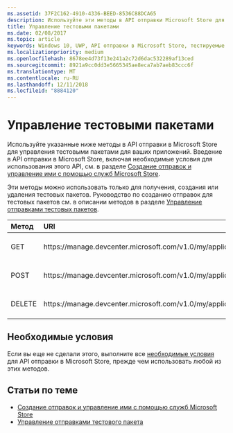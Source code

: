 ```yaml
---
ms.assetid: 37F2C162-4910-4336-BEED-8536C88DCA65
description: Используйте эти методы в API отправки Microsoft Store для управления тестовыми пакетами для приложений, которые зарегистрированы в вашей учетной записи центра партнеров.
title: Управление тестовыми пакетами
ms.date: 02/08/2017
ms.topic: article
keywords: Windows 10, UWP, API отправки в Microsoft Store, тестируемые возможности
ms.localizationpriority: medium
ms.openlocfilehash: 8678ee4d73f13e241a2c72d6dac532289af13ced
ms.sourcegitcommit: 8921a9cc0dd3e5665345ae8eca7ab7aeb83ccc6f
ms.translationtype: MT
ms.contentlocale: ru-RU
ms.lasthandoff: 12/11/2018
ms.locfileid: "8884120"
---
```

# <a name="manage-package-flights"></a>Управление тестовыми пакетами

Используйте указанные ниже методы в API отправки в Microsoft Store для управления тестовыми пакетами для ваших приложений. Введение в API отправки в Microsoft Store, включая необходимые условия для использования этого API, см. в разделе [Создание отправок и управление ими с помощью служб Microsoft Store](create-and-manage-submissions-using-windows-store-services.md).

Эти методы можно использовать только для получения, создания или удаления тестовых пакетов. Руководство по созданию отправок для тестовых пакетов см. в описании методов в разделе [Управление отправками тестовых пакетов](manage-flight-submissions.md).

<table>
<colgroup>
<col width="10%" />
<col width="30%" />
<col width="60%" />
</colgroup>
<thead>
<tr class="header">
<th align="left">Метод</th>
<th align="left">URI</th>
<th align="left">Описание</th>
</tr>
</thead>
<tbody>
<tr>
<td align="left">GET</td>
<td align="left">https://manage.devcenter.microsoft.com/v1.0/my/applications/{applicationId}/flights/{flightId}</td>
<td align="left"><a href="get-a-flight.md">Получение тестового пакета</a></td>
</tr>
<tr>
<td align="left">POST</td>
<td align="left">https://manage.devcenter.microsoft.com/v1.0/my/applications/{applicationId}/flights</td>
<td align="left"><a href="create-a-flight.md">Создание тестового пакета</a></td>
</tr>
<tr>
<td align="left">DELETE</td>
<td align="left">https://manage.devcenter.microsoft.com/v1.0/my/applications/{applicationId}/flights/{flightId}</td>
<td align="left"><a href="delete-a-flight.md">Удаление тестового пакета</a></td>
</tr>
</tbody>
</table>

## <a name="prerequisites"></a>Необходимые условия

Если вы еще не сделали этого, выполните все [необходимые условия](create-and-manage-submissions-using-windows-store-services.md#prerequisites) для API отправки в Microsoft Store, прежде чем использовать любой из этих методов.

## <a name="related-topics"></a>Статьи по теме

* [Создание отправок и управление ими с помощью служб Microsoft Store](create-and-manage-submissions-using-windows-store-services.md)
* [Управление отправками тестового пакета](manage-flight-submissions.md)
